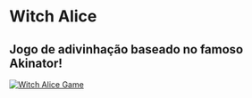 # Witch Alice

## Jogo de adivinhação baseado no famoso Akinator!

[![Witch Alice Game](https://github.com/kaique-ryan-santos-chagas/wizard-classifier-front/assets/59677362/3b927023-db36-4eb0-9f4f-85b94cbc0c8f)](https://www.youtube.com/watch?v=Bd-GbiYatEY&t=21s)
